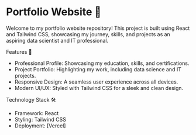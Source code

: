 # Portfolio Website 🌟

Welcome to my portfolio website repository! This project is built using React and Tailwind CSS, showcasing my journey, skills, and projects as an aspiring data scientist and IT professional.

Features 🚀

- Professional Profile: Showcasing my education, skills, and certifications.  
- Project Portfolio: Highlighting my work, including data science and IT projects.
- Responsive Design: A seamless user experience across all devices.
- Modern UI/UX: Styled with Tailwind CSS for a sleek and clean design.

Technology Stack 🛠️

- Framework: React
- Styling: Tailwind CSS
- Deployment: [Vercel]
